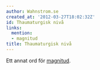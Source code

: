 ```yaml
---
author: Wahnstrom.se
created_at: '2012-03-27T18:02:32Z'
id: Thaumaturgisk nivå
links:
  mention:
  - magnitud
title: Thaumaturgisk nivå
---
```


Ett annat ord för [magnitud].

  [magnitud]: magnitud